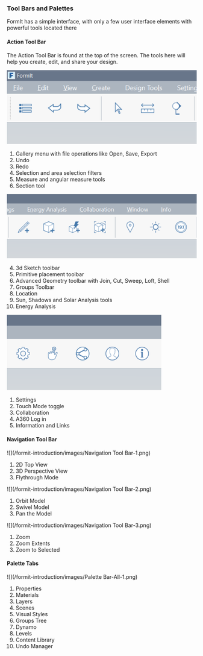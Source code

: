 ### Tool Bars and Palettes

FormIt has a simple interface, with only a few user interface elements with powerful tools located there

#### Action Tool Bar

The Action Tool Bar is found at the top of the screen. The tools here will help you create, edit, and share your design.

![](/formit-introduction/images/action-tool-bar-1.png)

1. Gallery menu with file operations like Open, Save, Export
2. Undo
3. Redo
3. Selection and area selection filters
4. Measure and angular measure tools
5. Section tool

![](/formit-introduction/images/action-tool-bar-2.png)

4. 3d Sketch toolbar
5. Primitive placement toolbar
6. Advanced Geometry toolbar with Join, Cut, Sweep, Loft, Shell
7. Groups Toolbar
5. Location 
6. Sun, Shadows and Solar Analysis tools
6. Energy Analysis

![](/formit-introduction/images/action-tool-bar-3.png)

1. Settings
2. Touch Mode toggle
3. Collaboration
4. A360 Log in
5. Information and Links

#### Navigation Tool Bar

![](/formit-introduction/images/Navigation Tool Bar-1.png)

1. 2D Top View
2. 3D Perspective View 
3. Flythrough Mode

![](/formit-introduction/images/Navigation Tool Bar-2.png)

1. Orbit Model
2. Swivel Model
3. Pan the Model

![](/formit-introduction/images/Navigation Tool Bar-3.png)

1. Zoom
2. Zoom Extents 
3. Zoom to Selected

#### Palette Tabs

![](/formit-introduction/images/Palette Bar-All-1.png)

1. Properties
2. Materials
3. Layers
4. Scenes
5. Visual Styles
6. Groups Tree
7. Dynamo
8. Levels
9. Content Library
10. Undo Manager



